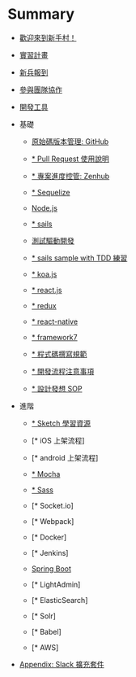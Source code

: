 # Summary

- [歡迎來到新手村！](README.md)

- [實習計畫](intern.md)

- [新兵報到](onboard.md)

- [參與團隊協作](cowork.md)

- [開發工具](devtool.md)

- 基礎

  - [原始碼版本管理: GitHub](github.md)

  - [* Pull Request 使用說明](pull_request.md)

  - [* 專案進度控管: Zenhub](zenhub.md)

  - [* Sequelize]()

  - [Node.js](nodejs.md)

  - [* sails](sails.md)

  - [測試驅動開發](tdd.md)

  - [* sails sample with TDD 練習](sails_tdd.md)

  - [* koa.js](koa.md)

  - [* react.js](reactjs.md)

  - [* redux](redux.md)

  - [* react-native](react-native.md)

  - [* framework7](framework7.md)

  - [* 程式碼撰寫規範](code_convention.md)

  - [* 開發流程注意事項](development_notice.md)

  - [* 設計發想 SOP](design.md)

- 進階

  - [* Sketch 學習資源](sketch.md)

  - [* iOS 上架流程]

  - [* android 上架流程]

  - [* Mocha]()

  - [* Sass]()

  - [* Socket.io]

  - [* Webpack]

  - [* Docker]

  - [* Jenkins]

  - [Spring Boot](spring_boot.md)

  - [* LightAdmin]

  - [* ElasticSearch]

  - [* Solr]

  - [* Babel]

  - [* AWS]

- [Appendix: Slack 擴充套件](source/slack-integration.md)
